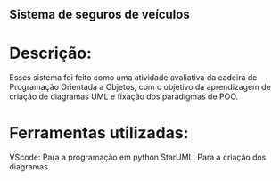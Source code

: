 ## Sistema de seguros de veículos

# Descrição:
Esses sistema foi feito como uma atividade avaliativa da cadeira de Programação Orientada a Objetos, com o objetivo da aprendizagem de criação de diagramas UML e fixação dos paradigmas de POO.

# Ferramentas utilizadas:
VScode: Para a programação em python
StarUML: Para a criação dos diagramas